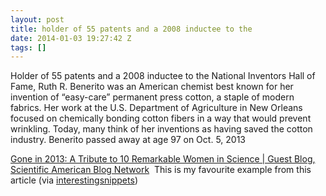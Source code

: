 ```yaml
---
layout: post
title: holder of 55 patents and a 2008 inductee to the
date: 2014-01-03 19:27:42 Z
tags: []
---
```

Holder of 55 patents and a 2008 inductee to the National Inventors Hall of Fame, Ruth R. Benerito was an American chemist best known for her invention of “easy-care” permanent press cotton, a staple of modern fabrics. Her work at the U.S. Department of Agriculture in New Orleans focused on chemically bonding cotton fibers in a way that would prevent wrinkling. Today, many think of her inventions as having saved the cotton industry. Benerito passed away at age 97 on Oct. 5, 2013

[Gone in 2013: A Tribute to 10 Remarkable Women in Science | Guest Blog, Scientific American Blog Network](http://blogs.scientificamerican.com/guest-blog/2013/12/30/gone-in-2013-a-tribute-to-10-remarkable-women-in-science/)  This is my favourite example from this article (via [interestingsnippets](http://interestingsnippets.tumblr.com/))

